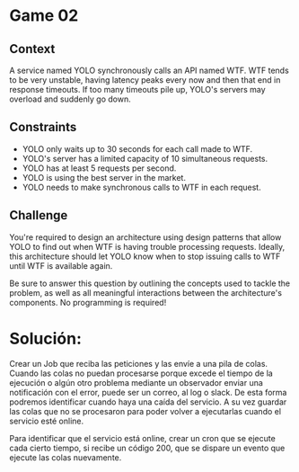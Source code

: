 # Game 02

## Context

A service named YOLO synchronously calls an API named WTF. WTF tends to be very unstable, having latency peaks every now and then that end in response timeouts. If too many timeouts pile up, YOLO's servers may overload and suddenly go down.

## Constraints

- YOLO only waits up to 30 seconds for each call made to WTF.
- YOLO's server has a limited capacity of 10 simultaneous requests.
- YOLO has at least 5 requests per second.
- YOLO is using the best server in the market.
- YOLO needs to make synchronous calls to WTF in each request.

## Challenge

You're required to design an architecture using design patterns that allow YOLO to find out when WTF is having trouble processing requests. Ideally, this architecture should let YOLO know when to stop issuing calls to WTF until WTF is available again.

Be sure to answer this question by outlining the concepts used to tackle the problem, as well as all meaningful interactions between the architecture's components. No programming is required!


# Solución:

Crear un Job que reciba las peticiones y las envíe a una pila de colas. Cuando las colas no puedan procesarse porque excede el tiempo de la ejecución o algún otro problema mediante un observador enviar una notificación con el error, puede ser un correo, al log o slack. De esta forma podremos identificar cuando haya una caída del servicio. A su vez guardar las colas que no se procesaron para poder volver a ejecutarlas cuando el servicio esté online. 

Para identificar que el servicio está online, crear un cron que se ejecute cada cierto tiempo, si recibe un código 200, que se dispare un evento que ejecute las colas nuevamente.   
